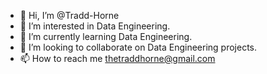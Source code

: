 - 👋 Hi, I’m @Tradd-Horne
- 👀 I’m interested in Data Engineering.
- 🌱 I’m currently learning Data Engineering.
- 💞️ I’m looking to collaborate on Data Engineering projects.
- 📫 How to reach me thetraddhorne@gmail.com

<!---
Tradd-Horne/Tradd-Horne is a ✨ special ✨ repository because its `README.md` (this file) appears on your GitHub profile.
You can click the Preview link to take a look at your changes.
--->
